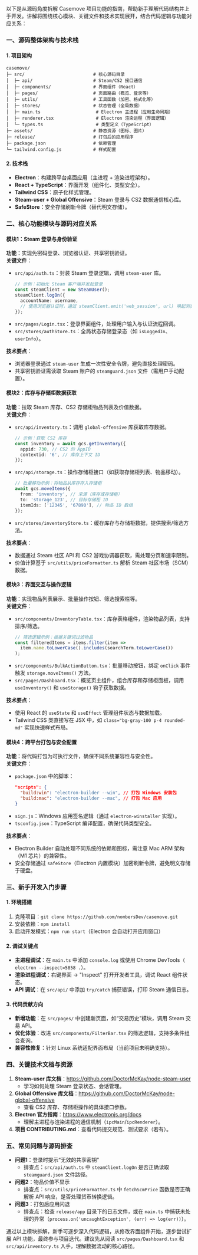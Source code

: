 
以下是从源码角度拆解 Casemove 项目功能的指南，帮助新手理解代码结构并上手开发。讲解将围绕核心模块、关键文件和技术实现展开，结合代码逻辑与功能对应关系：


### **一、源码整体架构与技术栈**
#### **1. 项目架构**
```
casemove/
├─ src/                          # 核心源码目录
│  ├─ api/                       # Steam/CS2 接口通信
│  ├─ components/                # 界面组件（React）
│  ├─ pages/                     # 页面路由（概览、登录等）
│  ├─ utils/                     # 工具函数（加密、格式化等）
│  ├─ stores/                    # 状态管理（全局数据）
│  ├─ main.ts                     # Electron 主进程（应用生命周期）
│  ├─ renderer.tsx                # Electron 渲染进程（界面逻辑）
│  └─ types.ts                    # 类型定义（TypeScript）
├─ assets/                       # 静态资源（图标、图片）
├─ release/                      # 打包后的应用程序
├─ package.json                  # 依赖管理
└─ tailwind.config.js            # 样式配置
```

#### **2. 技术栈**
- **Electron**：构建跨平台桌面应用（主进程 + 渲染进程架构）。  
- **React + TypeScript**：界面开发（组件化、类型安全）。  
- **Tailwind CSS**：原子化样式管理。  
- **Steam-user + Global Offensive**：Steam 登录与 CS2 数据通信核心库。  
- **SafeStore**：安全存储刷新令牌（替代明文存储）。


### **二、核心功能模块与源码对应关系**
#### **模块1：Steam 登录与身份验证**
**功能**：实现免密码登录、浏览器认证、共享密钥验证。  
**关键文件**：  
- `src/api/auth.ts`：封装 Steam 登录逻辑，调用 `steam-user` 库。  
  ```typescript
  // 示例：初始化 Steam 客户端并发起登录
  const steamClient = new SteamUser();
  steamClient.logOn({
    accountName: username,
    // 使用浏览器认证时，通过 steamClient.emit('web_session', url) 唤起浏览器
  });
  ```  
- `src/pages/Login.tsx`：登录界面组件，处理用户输入与认证流程回调。  
- `src/stores/authStore.ts`：全局状态存储登录态（如 `isLoggedIn`、`userInfo`）。  

**技术要点**：  
- 浏览器登录通过 `steam-user` 生成一次性安全令牌，避免直接处理密码。  
- 共享密钥验证需读取 Steam 账户的 `steamguard.json` 文件（需用户手动配置）。


#### **模块2：库存与存储柜数据获取**
**功能**：拉取 Steam 库存、CS2 存储柜物品列表及价值数据。  
**关键文件**：  
- `src/api/inventory.ts`：调用 `global-offensive` 库获取库存数据。  
  ```typescript
  // 示例：获取 CS2 库存
  const inventory = await gcs.getInventory({
    appid: 730, // CS2 的 AppID
    contextid: '6', // 库存上下文 ID
  });
  ```  
- `src/api/storage.ts`：操作存储柜接口（如获取存储柜列表、物品移动）。  
  ```typescript
  // 批量移动示例：将物品从库存存入存储柜
  await gcs.moveItems({
    from: 'inventory', // 来源（库存或存储柜）
    to: 'storage_123', // 目标存储柜 ID
    itemIds: ['12345', '67890'], // 物品 ID 数组
  });
  ```  
- `src/stores/inventoryStore.ts`：缓存库存与存储柜数据，提供搜索/筛选方法。  

**技术要点**：  
- 数据通过 Steam 社区 API 和 CS2 游戏协调器获取，需处理分页和速率限制。  
- 价值计算基于 `src/utils/priceFormatter.ts` 解析 Steam 社区市场（SCM）数据。


#### **模块3：界面交互与操作逻辑**
**功能**：实现物品列表展示、批量操作按钮、筛选搜索栏等。  
**关键文件**：  
- `src/components/InventoryTable.tsx`：库存表格组件，渲染物品列表，支持排序/筛选。  
  ```jsx
  // 筛选逻辑示例：根据关键词过滤物品
  const filteredItems = items.filter(item => 
    item.name.toLowerCase().includes(searchTerm.toLowerCase())
  );
  ```  
- `src/components/BulkActionButton.tsx`：批量移动按钮，绑定 `onClick` 事件触发 `storage.moveItems()` 方法。  
- `src/pages/Dashboard.tsx`：概览页主组件，组合库存和存储柜面板，调用 `useInventory()` 和 `useStorage()` 钩子获取数据。  

**技术要点**：  
- 使用 React 的 `useState` 和 `useEffect` 管理组件状态与数据加载。  
- Tailwind CSS 类直接写在 JSX 中，如 `class="bg-gray-100 p-4 rounded-md"` 实现快速样式布局。


#### **模块4：跨平台打包与安全配置**
**功能**：将代码打包为可执行文件，确保不同系统兼容性与安全性。  
**关键文件**：  
- `package.json` 中的脚本：  
  ```json
  "scripts": {
    "build:win": "electron-builder --win", // 打包 Windows 安装包
    "build:mac": "electron-builder --mac", // 打包 Mac 应用
  }
  ```  
- `sign.js`：Windows 应用签名逻辑（通过 `electron-winstaller` 实现）。  
- `tsconfig.json`：TypeScript 编译配置，确保代码类型安全。  

**技术要点**：  
- Electron Builder 自动处理不同系统的依赖和图标，需注意 Mac ARM 架构（M1 芯片）的兼容性。  
- 安全存储通过 `safeStore`（Electron 内置模块）加密刷新令牌，避免明文存储于硬盘。


### **三、新手开发入门步骤**
#### **1. 环境搭建**
1. 克隆项目：`git clone https://github.com/nombersDev/casemove.git`  
2. 安装依赖：`npm install`  
3. 启动开发模式：`npm run start`（Electron 会自动打开应用窗口）  

#### **2. 调试关键点**
- **主进程调试**：在 `main.ts` 中添加 `console.log` 或使用 Chrome DevTools（` electron --inspect=5858 .`）。  
- **渲染进程调试**：右键界面 → "Inspect" 打开开发者工具，调试 React 组件状态。  
- **API 调试**：在 `src/api/` 中添加 `try/catch` 捕获错误，打印 Steam 通信日志。  

#### **3. 代码贡献方向**
- **新增功能**：在 `src/pages/` 中创建新页面，如“交易历史”模块，调用 Steam 交易 API。  
- **优化体验**：改进 `src/components/FilterBar.tsx` 的筛选逻辑，支持多条件组合查询。  
- **兼容性修复**：针对 Linux 系统适配界面布局（当前项目未明确支持）。  


### **四、关键技术文档与资源**
1. **Steam-user 库文档**：https://github.com/DoctorMcKay/node-steam-user  
   - 学习如何处理 Steam 登录状态、会话管理。  
2. **Global Offensive 库文档**：https://github.com/DoctorMcKay/node-global-offensive  
   - 查看 CS2 库存、存储柜操作的具体接口参数。  
3. **Electron 官方指南**：https://www.electronjs.org/docs  
   - 理解主进程与渲染进程的通信机制（`ipcMain`/`ipcRenderer`）。  
4. **项目 CONTRIBUTING.md**：查看代码提交规范、测试要求（若有）。  


### **五、常见问题与源码排查**
- **问题1**：登录时提示“无效的共享密钥”  
  - 排查点：`src/api/auth.ts` 中 `steamClient.logOn` 是否正确读取 `steamguard.json` 文件路径。  
- **问题2**：物品价值不显示  
  - 排查点：`src/utils/priceFormatter.ts` 中 `fetchScmPrice` 函数是否正确解析 API 响应，是否处理货币转换逻辑。  
- **问题3**：打包后应用闪退  
  - 排查点：检查 `release/app` 目录下的日志文件，或在 `main.ts` 中捕获未处理的异常（`process.on('uncaughtException', (err) => log(err))`）。  

通过以上模块拆解，新手可逐步深入代码逻辑，从修改界面组件开始，逐步尝试扩展 API 功能，最终参与项目迭代。建议先从阅读 `src/pages/Dashboard.tsx` 和 `src/api/inventory.ts` 入手，理解数据流动的核心路径。
